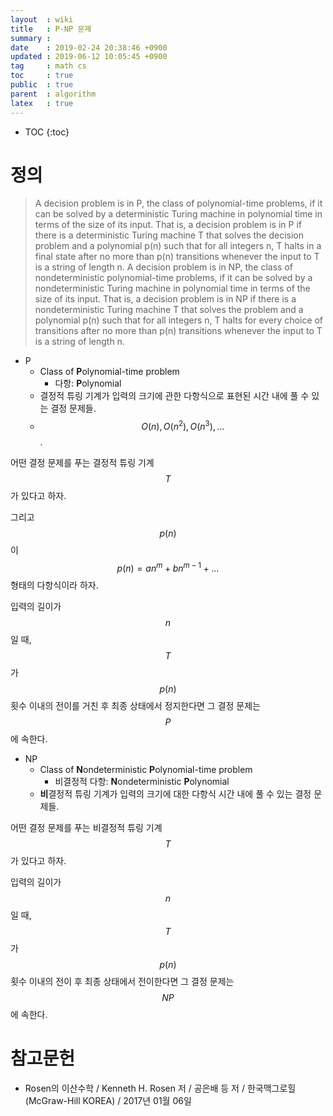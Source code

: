 ```yaml
---
layout  : wiki
title   : P-NP 문제
summary : 
date    : 2019-02-24 20:38:46 +0900
updated : 2019-06-12 10:05:45 +0900
tag     : math cs
toc     : true
public  : true
parent  : algorithm
latex   : true
---
```

* TOC
{:toc}

# 정의

> A decision problem is in P, the class of polynomial-time problems, if it can be solved by a deterministic Turing machine in polynomial time in terms of the size of its input. That is, a decision problem is in P if there is a deterministic Turing machine T that solves the decision problem and a polynomial p(n) such that for all integers n, T halts in a final state after no more than p(n) transitions whenever the input to T is a string of length n. A decision problem is in NP, the class of nondeterministic polynomial-time problems, if it can be solved by a nondeterministic Turing machine in polynomial time in terms of the size of its input. That is, a decision problem is in NP if there is a nondeterministic Turing machine T that solves the problem and a polynomial p(n) such that for all integers n, T halts for every choice of transitions after no more than p(n) transitions whenever the input to T is a string of length n.

* P
    * Class of **P**olynomial-time problem
        * 다항: **P**olynomial
    * 결정적 튜링 기계가 입력의 크기에 관한 다항식으로 표현된 시간 내에 풀 수 있는 결정 문제들.
    * $$O(n), O(n^2), O(n^3), ...$$.

어떤 결정 문제를 푸는 결정적 튜링 기계 $$T$$가 있다고 하자.

그리고 $$p(n)$$이 $$p(n) = an^m + bn^{m-1} + ...$$ 형태의 다항식이라 하자.

입력의 길이가 $$n$$일 때, $$T$$가 $$p(n)$$ 횟수 이내의 전이를 거친 후 최종 상태에서 정지한다면 그 결정 문제는 $$P$$에 속한다.

* NP
    * Class of **N**ondeterministic **P**olynomial-time problem
        * 비결정적 다항: **N**ondeterministic **P**olynomial
    * **비**결정적 튜링 기계가 입력의 크기에 대한 다항식 시간 내에 풀 수 있는 결정 문제들.

어떤 결정 문제를 푸는 비결정적 튜링 기계 $$T$$가 있다고 하자.

입력의 길이가 $$n$$일 때, $$T$$가 $$p(n)$$ 횟수 이내의 전이 후 최종 상태에서 전이한다면 그 결정 문제는 $$NP$$에 속한다.


# 참고문헌

* Rosen의 이산수학 / Kenneth H. Rosen 저 / 공은배 등 저 / 한국맥그로힐(McGraw-Hill KOREA) / 2017년 01월 06일


